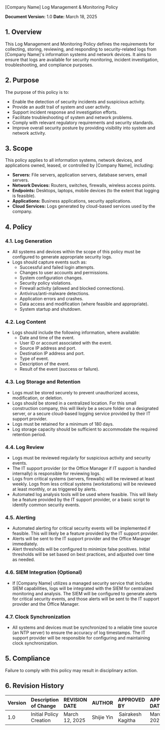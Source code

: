 [Company Name]
Log Management & Monitoring Policy

**Document Version:** 1.0
**Date:** March 18, 2025

## 1. Overview

This Log Management and Monitoring Policy defines the requirements for collecting, storing, reviewing, and responding to security-related logs from [Company Name]'s information systems and network devices. It aims to ensure that logs are available for security monitoring, incident investigation, troubleshooting, and compliance purposes.

## 2. Purpose

The purpose of this policy is to:

*   Enable the detection of security incidents and suspicious activity.
*   Provide an audit trail of system and user activity.
*   Support incident response and investigation efforts.
*   Facilitate troubleshooting of system and network problems.
*   Comply with relevant regulatory requirements and security standards.
*   Improve overall security posture by providing visibility into system and network activity.

## 3. Scope

This policy applies to all information systems, network devices, and applications owned, leased, or controlled by [Company Name], including:

*   **Servers:**  File servers, application servers, database servers, email servers.
*   **Network Devices:**  Routers, switches, firewalls, wireless access points.
*   **Endpoints:**  Desktops, laptops, mobile devices (to the extent that logging is feasible).
*   **Applications:**  Business applications, security applications.
*   **Cloud Services:** Logs generated by cloud-based services used by the company.

## 4. Policy

### 4.1. Log Generation

*   All systems and devices within the scope of this policy must be configured to generate appropriate security logs.
*   Logs should capture events such as:
    *   Successful and failed login attempts.
    *   Changes to user accounts and permissions.
    *   System configuration changes.
    *   Security policy violations.
    *   Firewall activity (allowed and blocked connections).
    *   Antivirus/anti-malware detections.
    *   Application errors and crashes.
    *   Data access and modification (where feasible and appropriate).
    *   System startup and shutdown.

### 4.2. Log Content

*   Logs should include the following information, where available:
    *   Date and time of the event.
    *   User ID or account associated with the event.
    *   Source IP address and port.
    *   Destination IP address and port.
    *   Type of event.
    *   Description of the event.
    *   Result of the event (success or failure).

### 4.3. Log Storage and Retention

*   Logs must be stored securely to prevent unauthorized access, modification, or deletion.
*   Logs should be stored in a centralized location.  For this small construction company, this will likely be a secure folder on a designated server, or a secure cloud-based logging service provided by their IT support provider.
*   Logs must be retained for a minimum of 180 days.
*   Log storage capacity should be sufficient to accommodate the required retention period.

### 4.4. Log Review

*   Logs must be reviewed regularly for suspicious activity and security events.
*   The IT support provider (or the Office Manager if IT support is handled internally) is responsible for reviewing logs.
*   Logs from critical systems (servers, firewalls) will be reviewed at least weekly. Logs from less critical systems (workstations) will be reviewed at least monthly, or as triggered by alerts.
*   Automated log analysis tools will be used where feasible. This will likely be a feature provided by the IT support provider, or a basic script to identify common security events.

### 4.5. Alerting

*   Automated alerting for critical security events will be implemented if feasible. This will likely be a feature provided by the IT support provider.
*   Alerts will be sent to the IT support provider and the Office Manager immediately.
*   Alert thresholds will be configured to minimize false positives.  Initial thresholds will be set based on best practices, and adjusted over time as needed.

### 4.6. SIEM Integration (Optional)

*   If [Company Name] utilizes a managed security service that includes SIEM capabilities, logs will be integrated with the SIEM for centralized monitoring and analysis. The SIEM will be configured to generate alerts for critical security events, and those alerts will be sent to the IT support provider and the Office Manager.

### 4.7. Clock Synchronization

*   All systems and devices must be synchronized to a reliable time source (an NTP server) to ensure the accuracy of log timestamps. The IT support provider will be responsible for configuring and maintaining clock synchronization.

## 5. Compliance

Failure to comply with this policy may result in disciplinary action.

## 6. Revision History

| Version | Description of Change       | REVISION DATE              | AUTHOR  | APPROVED BY |APPROVED DATE|
| :------ | :---------- | :----------------- | :-------------------- |:-------------------- |:-------------------- |
| 1.0     | Initial Policy Creation |March 12, 2025  | Shijie Yin | Sairakesh Kagitha |March 20, 2025|
